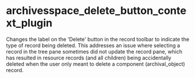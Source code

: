 archivesspace_delete_button_context_plugin
===================================

Changes the label on the 'Delete' button in the record toolbar to indicate the type of record being deleted.
This addresses an issue where selecting a record in the tree pane sometimes did not update the record pane,
which has resulted in resource records (and all children) being accidentally deleted when the user only meant to delete a component (archival_object) record.
